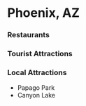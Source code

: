 # Phoenix, AZ

### Restaurants

### Tourist Attractions

### Local Attractions
- Papago Park
- Canyon Lake